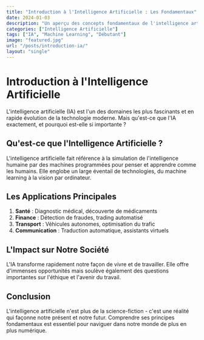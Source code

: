 ```yaml
---
title: "Introduction à l'Intelligence Artificielle : Les Fondamentaux"
date: 2024-01-03
description: "Un aperçu des concepts fondamentaux de l'intelligence artificielle et de son impact dans notre société."
categories: ["Intelligence Artificielle"]
tags: ["IA", "Machine Learning", "Débutant"]
image: "featured.jpg"
url: "/posts/introduction-ia/"
layout: "single"
---
```


# Introduction à l'Intelligence Artificielle

L'intelligence artificielle (IA) est l'un des domaines les plus fascinants et en rapide évolution de la technologie moderne. Mais qu'est-ce que l'IA exactement, et pourquoi est-elle si importante ?

## Qu'est-ce que l'Intelligence Artificielle ?

L'intelligence artificielle fait référence à la simulation de l'intelligence humaine par des machines programmées pour penser et apprendre comme les humains. Elle englobe un large éventail de technologies, du machine learning à la vision par ordinateur.

## Les Applications Principales

1. **Santé** : Diagnostic médical, découverte de médicaments
2. **Finance** : Détection de fraudes, trading automatisé
3. **Transport** : Véhicules autonomes, optimisation du trafic
4. **Communication** : Traduction automatique, assistants virtuels

## L'Impact sur Notre Société

L'IA transforme rapidement notre façon de vivre et de travailler. Elle offre d'immenses opportunités mais soulève également des questions importantes sur l'éthique et l'avenir du travail.

## Conclusion

L'intelligence artificielle n'est plus de la science-fiction - c'est une réalité qui façonne notre présent et notre futur. Comprendre ses principes fondamentaux est essentiel pour naviguer dans notre monde de plus en plus numérique.
